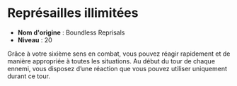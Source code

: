 # Représailles illimitées

 * **Nom d'origine** : Boundless Reprisals
 * **Niveau** : 20


<p>Grâce à votre sixième sens en combat, vous pouvez réagir rapidement et de manière appropriée à toutes les situations. Au début du tour de chaque ennemi, vous disposez d’une réaction que vous pouvez utiliser uniquement durant ce tour.</p>